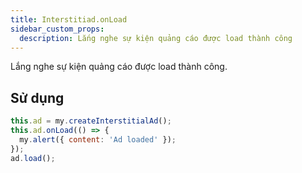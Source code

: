 ```yaml
---
title: Interstitiad.onLoad
sidebar_custom_props:
  description: Lắng nghe sự kiện quảng cáo được load thành công
---
```


Lắng nghe sự kiện quảng cáo được load thành công.

## Sử dụng

```js
this.ad = my.createInterstitialAd();
this.ad.onLoad(() => {
  my.alert({ content: 'Ad loaded' });
});
ad.load();
```
